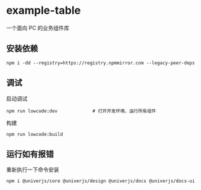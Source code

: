# example-table

一个面向 PC 的业务组件库

## 安装依赖

```base
npm i -dd --registry=https://registry.npmmirror.com --legacy-peer-deps
```

## 调试
启动调试

```
npm run lowcode:dev             # 打开开发环境，运行所有组件
```

构建

```
npm run lowcode:build
```



## 运行如有报错

重新执行一下命令安装

```bash
npm i @univerjs/core @univerjs/design @univerjs/docs @univerjs/docs-ui @univerjs/engine-formula @univerjs/engine-render @univerjs/sheets @univerjs/sheets-formula @univerjs/sheets-ui @univerjs/ui --save --registry=https://registry.npmmirror.com
```
